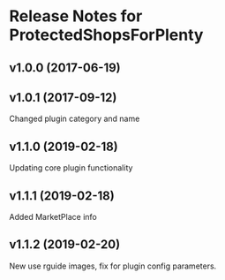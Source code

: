 # Release Notes for ProtectedShopsForPlenty

## v1.0.0 (2017-06-19)

## v1.0.1 (2017-09-12)
Changed plugin category and name

## v1.1.0 (2019-02-18)
Updating core plugin functionality

## v1.1.1 (2019-02-18)
Added MarketPlace info

## v1.1.2 (2019-02-20)
New use rguide images, fix for plugin config parameters.